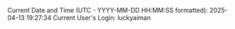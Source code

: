 Current Date and Time (UTC - YYYY-MM-DD HH:MM:SS formatted): 2025-04-13 19:27:34
Current User's Login: luckyaiman
